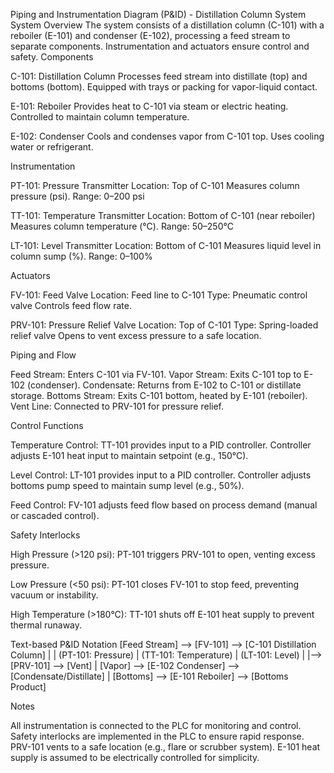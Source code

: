 Piping and Instrumentation Diagram (P&ID) - Distillation Column System
System Overview
The system consists of a distillation column (C-101) with a reboiler (E-101) and condenser (E-102), processing a feed stream to separate components. Instrumentation and actuators ensure control and safety.
Components

C-101: Distillation Column
Processes feed stream into distillate (top) and bottoms (bottom).
Equipped with trays or packing for vapor-liquid contact.


E-101: Reboiler
Provides heat to C-101 via steam or electric heating.
Controlled to maintain column temperature.


E-102: Condenser
Cools and condenses vapor from C-101 top.
Uses cooling water or refrigerant.



Instrumentation

PT-101: Pressure Transmitter
Location: Top of C-101
Measures column pressure (psi).
Range: 0–200 psi


TT-101: Temperature Transmitter
Location: Bottom of C-101 (near reboiler)
Measures column temperature (°C).
Range: 50–250°C


LT-101: Level Transmitter
Location: Bottom of C-101
Measures liquid level in column sump (%).
Range: 0–100%



Actuators

FV-101: Feed Valve
Location: Feed line to C-101
Type: Pneumatic control valve
Controls feed flow rate.


PRV-101: Pressure Relief Valve
Location: Top of C-101
Type: Spring-loaded relief valve
Opens to vent excess pressure to a safe location.



Piping and Flow

Feed Stream: Enters C-101 via FV-101.
Vapor Stream: Exits C-101 top to E-102 (condenser).
Condensate: Returns from E-102 to C-101 or distillate storage.
Bottoms Stream: Exits C-101 bottom, heated by E-101 (reboiler).
Vent Line: Connected to PRV-101 for pressure relief.

Control Functions

Temperature Control:
TT-101 provides input to a PID controller.
Controller adjusts E-101 heat input to maintain setpoint (e.g., 150°C).


Level Control:
LT-101 provides input to a PID controller.
Controller adjusts bottoms pump speed to maintain sump level (e.g., 50%).


Feed Control:
FV-101 adjusts feed flow based on process demand (manual or cascaded control).



Safety Interlocks

High Pressure (>120 psi):
PT-101 triggers PRV-101 to open, venting excess pressure.


Low Pressure (<50 psi):
PT-101 closes FV-101 to stop feed, preventing vacuum or instability.


High Temperature (>180°C):
TT-101 shuts off E-101 heat supply to prevent thermal runaway.



Text-based P&ID Notation
[Feed Stream] --> [FV-101] --> [C-101 Distillation Column]
                                  |
                                  | (PT-101: Pressure)
                                  | (TT-101: Temperature)
                                  | (LT-101: Level)
                                  |
                                  |--> [PRV-101] --> [Vent]
                                  |
[Vapor] --> [E-102 Condenser] --> [Condensate/Distillate]
                                  |
[Bottoms] --> [E-101 Reboiler] --> [Bottoms Product]

Notes

All instrumentation is connected to the PLC for monitoring and control.
Safety interlocks are implemented in the PLC to ensure rapid response.
PRV-101 vents to a safe location (e.g., flare or scrubber system).
E-101 heat supply is assumed to be electrically controlled for simplicity.

